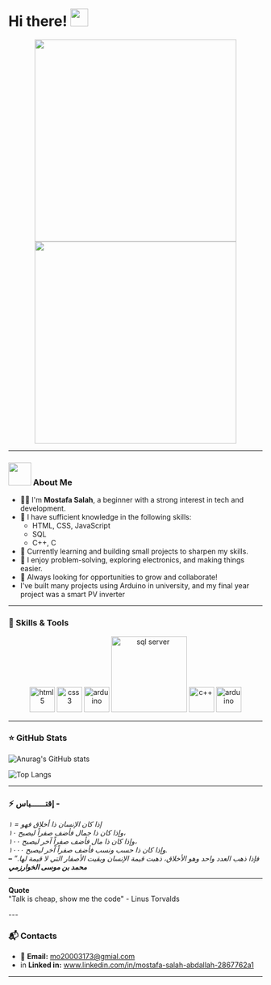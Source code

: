 # Hi there! <img src="https://github.com/TheDudeThatCode/TheDudeThatCode/blob/master/Assets/Hi.gif" width="35" />

<div align="center">
  <img src="https://media.giphy.com/media/qgQUggAC3Pfv687qPC/giphy.gif" width="400" />
</div>
<div align="center">
  <img src="https://i.gifer.com/4Cb2.gif" width="400" />
</div>

---

### <img src="https://github.com/TheDudeThatCode/TheDudeThatCode/blob/master/Assets/Developer.gif" width="45" /> About Me

- 🧑‍💻 I'm **Mostafa Salah**, a beginner with a strong interest in tech and development.
- 📘 I have sufficient knowledge in the following skills:
  - HTML, CSS, JavaScript
  - SQL
  - C++, C
- 🔧 Currently learning and building small projects to sharpen my skills.
- 💬 I enjoy problem-solving, exploring electronics, and making things easier.
- 🌱 Always looking for opportunities to grow and collaborate!
- I've built many projects using Arduino in university, and my final year project was a smart PV inverter 

---

### 🧠 Skills & Tools

<p align="center">
  <img src="https://www.vectorlogo.zone/logos/w3_html5/w3_html5-icon.svg" alt="html5" width="50" height="50"/>
  <img src="https://www.vectorlogo.zone/logos/w3_css/w3_css-icon.svg" alt="css3" width="50" height="50"/>
   <img src="https://www.vectorlogo.zone/logos/javascript/javascript-icon.svg" alt="arduino" width="50" height="50"/>
  <img src="https://cdn.prod.website-files.com/627fe3133bae75e7bfbb9b2a/66922a2f5485bcd665857545_32a03aee0c76419ec5bde950a62883bc-p-500.png" alt="sql server" width="150" height="150"/>
  <img src="https://cdn.worldvectorlogo.com/logos/c.svg" alt="c++" width="50" height="50"/>
  <img src="https://www.vectorlogo.zone/logos/arduino/arduino-icon.svg" alt="arduino" width="50" height="50"/>
</p>

---

### ⭐ GitHub Stats

![Anurag's GitHub stats](https://github-readme-stats.vercel.app/api?username=MostafaSalah220&show_icons=true&theme=radical)

![Top Langs](https://github-readme-stats.vercel.app/api/top-langs/?username=MostafaSalah220&hide_progress=true)



---

### ⚡ إقتــــــباس - 


<i>إذا كان الإنسان ذا أخلاق فهو = ١<br>
وإذا كان ذا جمال فأضف صفراً ليصبح ١٠،<br>
وإذا كان ذا مال فأضف صفراً آخر ليصبح ١٠٠،<br>
وإذا كان ذا حسب ونسب فأضف صفراً آخر ليصبح ١٠٠٠.<br>
فإذا ذهب العدد واحد وهو الأخلاق، ذهبت قيمة الإنسان وبقيت الأصفار التي لا قيمة لها.” <strong>– محمد بن موسى الخوارزمي</strong></i>
<p dir="ltr"> 
  <hr>
  <strong> Quote </strong>  
  <br> 
  "Talk is cheap, show me the code" - Linus Torvalds
</p>
---

### 📬 Contacts

- 📧 **Email:** mo20003173@gmial.com
- in **Linked in:** www.linkedin.com/in/mostafa-salah-abdallah-2867762a1
---
